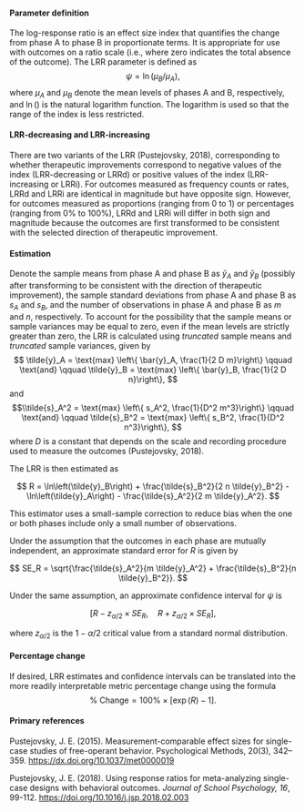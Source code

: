 #### Parameter definition 

The log-response ratio is an effect size index that quantifies the change from
phase A to phase B in proportionate terms. It is appropriate for use with
outcomes on a ratio scale (i.e., where zero indicates the total absence of the
outcome). The LRR parameter is defined as
$$
\psi = \ln\left(\mu_B / \mu_A\right),
$$
where $\mu_A$ and $\mu_B$ denote the mean levels of phases A and B,
respectively, and $\ln()$ is the natural logarithm function. The logarithm is
used so that the range of the index is less restricted.

#### LRR-decreasing and LRR-increasing

There are two variants of the LRR (Pustejovsky, 2018), corresponding to whether
therapeutic improvements correspond to negative values of the index
(LRR-decreasing or LRRd) or positive values of the index (LRR-increasing or
LRRi). For outcomes measured as frequency counts or rates, LRRd and LRRi are
identical in magnitude but have opposite sign. However, for outcomes measured as
proportions (ranging from 0 to 1) or percentages (ranging from 0% to 100%), LRRd
and LRRi will differ in both sign and magnitude because the outcomes are first
transformed to be consistent with the selected direction of therapeutic
improvement.

#### Estimation

Denote the sample means from phase A and phase B as $\bar{y}_A$ and $\bar{y}_B$
(possibly after transforming to be consistent with the direction of therapeutic
improvement), the sample standard deviations from phase A and phase B as $s_A$
and $s_B$, and the number of observations in phase A and phase B as $m$ and $n$,
respectively. To account for the possibility that the sample means or sample variances may be equal
to zero, even if the mean levels are strictly greater than zero, the LRR is
calculated using _truncated_ sample means and _truncated_ sample variances, given by
$$
\tilde{y}_A = \text{max} \left\{ \bar{y}_A, \frac{1}{2 D m}\right\} \qquad \text{and} \qquad \tilde{y}_B = \text{max} \left\{ \bar{y}_B, \frac{1}{2 D n}\right\},
$$
and 
$$\\tilde{s}_A^2 = \text{max} \left\{ s_A^2, \frac{1}{D^2 m^3}\right\} \qquad \text{and} \qquad \tilde{s}_B^2 = \text{max} \left\{ s_B^2, \frac{1}{D^2 n^3}\right\},
$$
where $D$ is a constant that depends on the scale and recording procedure used to measure the outcomes (Pustejovsky, 2018).

The LRR is then estimated as

$$
R = \ln\left(\tilde{y}_B\right) + \frac{\tilde{s}_B^2}{2 n \tilde{y}_B^2} - \ln\left(\tilde{y}_A\right) - \frac{\tilde{s}_A^2}{2 m \tilde{y}_A^2}.
$$

This estimator uses a small-sample correction to reduce bias when the one or both phases include only a small number of observations. 

Under the assumption that the outcomes in each phase are mutually independent, an approximate standard error for $R$ is given by

$$
SE_R = \sqrt{\frac{\tilde{s}_A^2}{m \tilde{y}_A^2} + \frac{\tilde{s}_B^2}{n \tilde{y}_B^2}}.
$$

Under the same assumption, an approximate confidence interval for $\psi$ is 

$$
[R - z_{\alpha / 2} \times SE_R,\quad R + z_{\alpha / 2} \times SE_R],
$$

where $z_{\alpha / 2}$ is the $1 - \alpha / 2$ critical value from a standard normal distribution. 

#### Percentage change

If desired, LRR estimates and confidence intervals can be translated into the more readily interpretable metric percentage change using the formula
$$
\text{% Change} = 100\% \times \left[\exp(R) - 1 \right].
$$

#### Primary references

Pustejovsky, J. E. (2015). Measurement-comparable effect sizes for single-case studies of free-operant behavior. Psychological Methods, 20(3), 342–359. https://dx.doi.org/10.1037/met0000019

Pustejovsky, J. E. (2018). Using response ratios for meta-analyzing single-case designs with behavioral outcomes. _Journal of School Psychology, 16_, 99-112. https://doi.org/10.1016/j.jsp.2018.02.003
